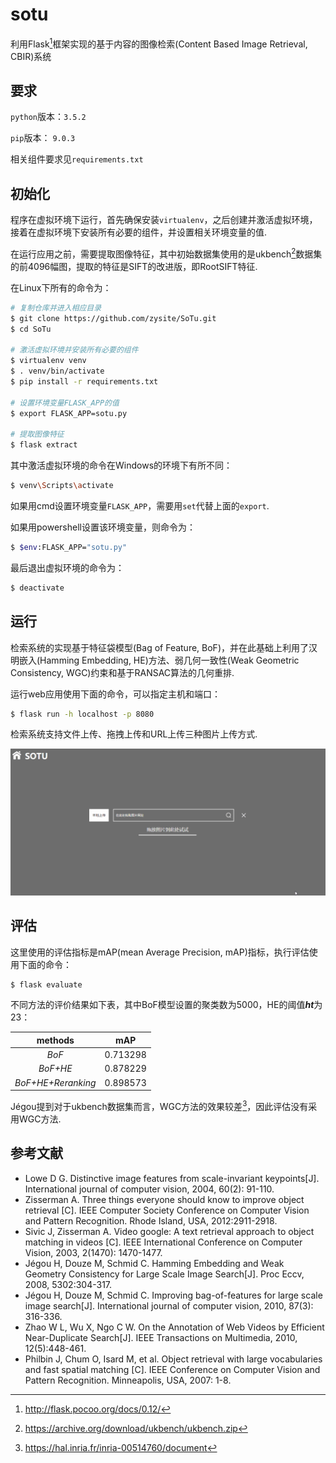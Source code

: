 # sotu

利用Flask[^1]框架实现的基于内容的图像检索(Content Based Image Retrieval, CBIR)系统

## 要求

`python`版本：`3.5.2`

`pip`版本： `9.0.3`

相关组件要求见`requirements.txt`

## 初始化

程序在虚拟环境下运行，首先确保安装`virtualenv`，之后创建并激活虚拟环境，接着在虚拟环境下安装所有必要的组件，并设置相关环境变量的值.

在运行应用之前，需要提取图像特征，其中初始数据集使用的是ukbench[^2]数据集的前4096幅图，提取的特征是SIFT的改进版，即RootSIFT特征.

在Linux下所有的命令为： 

```sh
# 复制仓库并进入相应目录
$ git clone https://github.com/zysite/SoTu.git
$ cd SoTu

# 激活虚拟环境并安装所有必要的组件
$ virtualenv venv
$ . venv/bin/activate
$ pip install -r requirements.txt

# 设置环境变量FLASK_APP的值
$ export FLASK_APP=sotu.py

# 提取图像特征
$ flask extract
```

其中激活虚拟环境的命令在Windows的环境下有所不同：

```sh
$ venv\Scripts\activate
```

如果用cmd设置环境变量`FLASK_APP`，需要用`set`代替上面的`export`. 

如果用powershell设置该环境变量，则命令为：

```sh
$ $env:FLASK_APP="sotu.py"
```

最后退出虚拟环境的命令为：

```sh
$ deactivate
```

## 运行

检索系统的实现基于特征袋模型(Bag of Feature, BoF)，并在此基础上利用了汉明嵌入(Hamming Embedding, HE)方法、弱几何一致性(Weak Geometric Consistency, WGC)约束和基于RANSAC算法的几何重排.

运行web应用使用下面的命令，可以指定主机和端口：

```sh
$ flask run -h localhost -p 8080
```

检索系统支持文件上传、拖拽上传和URL上传三种图片上传方式.

![demo](app/static/img/demo.gif)

## 评估

这里使用的评估指标是mAP(mean Average Precision, mAP)指标，执行评估使用下面的命令：

```sh
$ flask evaluate
```

不同方法的评价结果如下表，其中BoF模型设置的聚类数为5000，HE的阈值***ht***为23：

|      methods       |   mAP    |
| :----------------: | :------: |
|       *BoF*        | 0.713298 |
|      *BoF+HE*      | 0.878229 |
| *BoF+HE+Reranking* | 0.898573 |

Jégou提到对于ukbench数据集而言，WGC方法的效果较差[^3]，因此评估没有采用WGC方法.

## 参考文献

* Lowe D G. Distinctive image features from scale-invariant keypoints[J]. International journal of computer vision, 2004, 60(2): 91-110.
* Zisserman A. Three things everyone should know to improve object retrieval [C]. IEEE Computer Society Conference on Computer Vision and Pattern Recognition. Rhode Island, USA, 2012:2911-2918.
* Sivic J, Zisserman A. Video google: A text retrieval approach to object matching in videos [C]. IEEE International Conference on Computer Vision, 2003, 2(1470): 1470-1477.
* Jégou H, Douze M, Schmid C. Hamming Embedding and Weak Geometry Consistency for Large Scale Image Search[J]. Proc Eccv, 2008, 5302:304-317. 
* Jégou H, Douze M, Schmid C. Improving bag-of-features for large scale image search[J]. International journal of computer vision, 2010, 87(3): 316-336. 
* Zhao W L, Wu X, Ngo C W. On the Annotation of Web Videos by Efficient Near-Duplicate Search[J]. IEEE Transactions on Multimedia, 2010, 12(5):448-461.
* Philbin J, Chum O, Isard M, et al. Object retrieval with large vocabularies and fast spatial matching [C]. IEEE Conference on Computer Vision and Pattern Recognition. Minneapolis, USA, 2007: 1-8.



[^1]: http://flask.pocoo.org/docs/0.12/
[^2]: https://archive.org/download/ukbench/ukbench.zip
[^3]: https://hal.inria.fr/inria-00514760/document

